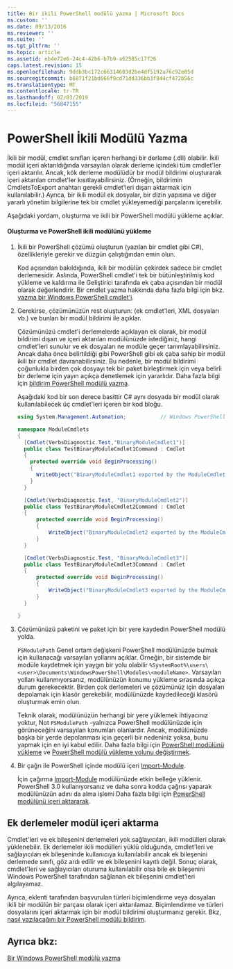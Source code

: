 ```yaml
---
title: Bir ikili PowerShell modülü yazma | Microsoft Docs
ms.custom: ''
ms.date: 09/13/2016
ms.reviewer: ''
ms.suite: ''
ms.tgt_pltfrm: ''
ms.topic: article
ms.assetid: eb4e72e6-24c4-42b6-b7b9-a62585c17f26
caps.latest.revision: 15
ms.openlocfilehash: 9ddb3bc172c66314603d2be4df5192a76c92e05d
ms.sourcegitcommit: b6871f21bd666f9cd71dd336bb3f844cf472b56c
ms.translationtype: MT
ms.contentlocale: tr-TR
ms.lasthandoff: 02/03/2019
ms.locfileid: "56847155"
---
```

# <a name="how-to-write-a-powershell-binary-module"></a>PowerShell İkili Modülü Yazma

İkili bir modül, cmdlet sınıfları içeren herhangi bir derleme (.dll) olabilir. İkili modül içeri aktarıldığında varsayılan olarak derleme içindeki tüm cmdlet'ler içeri aktarılır. Ancak, kök derleme modülüdür bir modül bildirimi oluşturarak içeri aktarılan cmdlet'ler kısıtlayabilirsiniz. (Örneğin, bildirimin CmdletsToExport anahtarı gerekli cmdlet'leri dışarı aktarmak için kullanılabilir.) Ayrıca, bir ikili modül ek dosyalar, bir dizin yapısına ve diğer yararlı yönetim bilgilerine tek bir cmdlet yükleyemediği parçalarını içerebilir.

Aşağıdaki yordam, oluşturma ve ikili bir PowerShell modülü yükleme açıklar.

#### <a name="how-to-create-and-install-a-powershell-binary-module"></a>Oluşturma ve PowerShell ikili modülünü yükleme

1. İkili bir PowerShell çözümü oluşturun (yazılan bir cmdlet gibi C#), özellikleriyle gerekir ve düzgün çalıştığından emin olun.

   Kod açısından bakıldığında, ikili bir modülün çekirdek sadece bir cmdlet derlemesidir. Aslında, PowerShell cmdlet'i tek bir bütünleştirilmiş kod yükleme ve kaldırma ile Geliştirici tarafında ek çaba açısından bir modül olarak değerlendirir. Bir cmdlet yazma hakkında daha fazla bilgi için bkz. [yazma bir Windows PowerShell cmdlet'i](../cmdlet/writing-a-windows-powershell-cmdlet.md).

2. Gerekirse, çözümünüzün rest oluşturun: (ek cmdlet'leri, XML dosyaları vb.) ve bunları bir modül bildirimi ile açıklar.

   Çözümünüzü cmdlet'i derlemelerde açıklayan ek olarak, bir modül bildirimi dışarı ve içeri aktarılan modülünüzde istediğiniz, hangi cmdlet'leri sunulur ve ek dosyaları ne modüle geçer tanımlayabilirsiniz. Ancak daha önce belirtildiği gibi PowerShell gibi ek çaba sahip bir modül ikili bir cmdlet davranabilirsiniz. Bu nedenle, bir modül bildirimi çoğunlukla birden çok dosyayı tek bir paket birleştirmek için veya belirli bir derleme için yayın açıkça denetlemek için yararlıdır. Daha fazla bilgi için [bildirim PowerShell modülü yazma](http://msdn.microsoft.com/en-us/abe4c24b-e64e-4a61-81d5-18c4fceba0b6).

   Aşağıdaki kod bir son derece basittir C# aynı dosyada bir modül olarak kullanılabilecek üç cmdlet'leri içeren bir kod bloğu.

   ```csharp
   using System.Management.Automation;           // Windows PowerShell namespace.

   namespace ModuleCmdlets
   {
     [Cmdlet(VerbsDiagnostic.Test,"BinaryModuleCmdlet1")]
     public class TestBinaryModuleCmdlet1Command : Cmdlet
     {
       protected override void BeginProcessing()
       {
         WriteObject("BinaryModuleCmdlet1 exported by the ModuleCmdlets module.");
       }
     }

     [Cmdlet(VerbsDiagnostic.Test, "BinaryModuleCmdlet2")]
     public class TestBinaryModuleCmdlet2Command : Cmdlet
     {
         protected override void BeginProcessing()
         {
             WriteObject("BinaryModuleCmdlet2 exported by the ModuleCmdlets module.");
         }
     }

     [Cmdlet(VerbsDiagnostic.Test, "BinaryModuleCmdlet3")]
     public class TestBinaryModuleCmdlet3Command : Cmdlet
     {
         protected override void BeginProcessing()
         {
             WriteObject("BinaryModuleCmdlet3 exported by the ModuleCmdlets module.");
         }
     }

   }
   ```

3. Çözümünüzü paketini ve paket için bir yere kaydedin PowerShell modülü yolda.

   `PSModulePath` Genel ortam değişkeni PowerShell modülünüzde bulmak için kullanacağı varsayılan yollarını açıklar. Örneğin, bir sistemde bir modüle kaydetmek için yaygın bir yolu olabilir `%SystemRoot%\users\<user>\Documents\WindowsPowerShell\Modules\<moduleName>`. Varsayılan yolları kullanmıyorsanız, modülünüzün konumu yükleme sırasında açıkça durum gerekecektir. Birden çok derlemeleri ve çözümünüz için dosyaları depolamak için klasör gerekebilir, modülünüzde kaydedileceği klasörü oluşturmak emin olun.

   Teknik olarak, modülünüzün herhangi bir yere yüklemek ihtiyacınız yoktur, Not `PSModulePath` -yalnızca PowerShell modülünüzde için görüneceğini varsayılan konumları olanlardır. Ancak, modülünüzde başka bir yerde depolanması için geçerli bir nedeniniz yoksa, bunu yapmak için en iyi kabul edilir. Daha fazla bilgi için [PowerShell modülünü yükleme](./installing-a-powershell-module.md) ve [PowerShell modülü yükleme yolunu değiştirmek](./modifying-the-psmodulepath-installation-path.md).

4. Bir çağrı ile PowerShell içinde modülü içeri [Import-Module](/powershell/module/Microsoft.PowerShell.Core/Import-Module).

   İçin çağırma [Import-Module](/powershell/module/Microsoft.PowerShell.Core/Import-Module) modülünüzde etkin belleğe yüklenir. PowerShell 3.0 kullanıyorsanız ve daha sonra kodda çağrısı yaparak modülünüzün adını da alma işlemi Daha fazla bilgi için [PowerShell modülünü içeri aktararak](./importing-a-powershell-module.md).

## <a name="importing-snap-in-assemblies-as-modules"></a>Ek derlemeler modül içeri aktarma

Cmdlet'leri ve ek bileşenini derlemeleri yok sağlayıcıları, ikili modülleri olarak yüklenebilir. Ek derlemeler ikili modülleri yüklü olduğunda, cmdlet'leri ve sağlayıcıları ek bileşeninde kullanıcıya kullanılabilir ancak ek bileşenini derlemede sınıfı, göz ardı edilir ve ek bileşenini kayıtlı değil. Sonuç olarak, cmdlet'leri ve sağlayıcıları oturuma kullanılabilir olsa bile ek bileşenini Windows PowerShell tarafından sağlanan ek bileşenini cmdlet'leri algılayamaz.

Ayrıca, eklenti tarafından başvurulan türleri biçimlendirme veya dosyaları ikili bir modülün bir parçası olarak içeri aktarılamaz. Biçimlendirme ve türleri dosyalarını içeri aktarmak için bir modül bildirimi oluşturmanız gerekir. Bkz, [nasıl yazılacağını bir PowerShell modülü bildirim](http://msdn.microsoft.com/en-us/abe4c24b-e64e-4a61-81d5-18c4fceba0b6).

## <a name="see-also"></a>Ayrıca bkz:

[Bir Windows PowerShell modülü yazma](./writing-a-windows-powershell-module.md)
